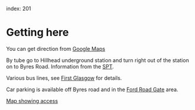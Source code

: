 index: 201

# Getting here


You can get direction from [Google Maps](http://maps.google.com/?daddr=55.879704,-4.29117)

By tube go to Hillhead underground station and turn right out of the station on
to Byres Road. Information from the [SPT](http://www.spt.co.uk/subway/).

Various bus lines, see [First Glasgow](http://www.firstgroup.com/ukbus/glasgow/journey_planning/maps/)
for details.

Car parking is available off Byres road and in the [Ford Road Gate](map/map1?id=15") area.

[Map showing access](map/gettingHere)

